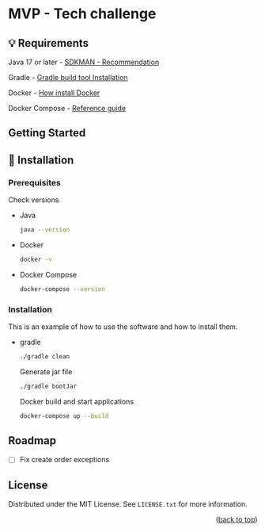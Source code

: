 # MVP - Tech challenge

## 💡 Requirements

Java 17 or later - [SDKMAN - Recommendation](https://sdkman.io/install)

Gradle - [Gradle build tool Installation](https://gradle.org/install/)

Docker - [How install Docker](https://docs.docker.com/engine/install/)

Docker Compose - [Reference guide](https://docs.docker.com/compose/install/)

<!-- GETTING STARTED -->
## Getting Started
## 📲 Installation

### Prerequisites
Check versions
* Java
  ```sh
  java --version
  ```

* Docker
  ```sh
  docker -v
  ```

* Docker Compose
  ```sh
  docker-compose --version
  ```

### Installation
This is an example of how to use the software and how to install them.
* gradle
  ```sh
  ./gradle clean
  ```
  Generate jar file
    ```sh
  ./gradle bootJar
  ```
  Docker build and start applications
    ```sh
  docker-compose up --build
  ```


<!-- ROADMAP -->
## Roadmap

- [ ] Fix create order exceptions

<!-- LICENSE -->
## License

Distributed under the MIT License. See `LICENSE.txt` for more information.

<p align="right">(<a href="#readme-top">back to top</a>)</p>
